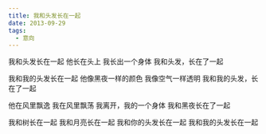 ```yaml
---
title: 我和头发长在一起
date: 2013-09-29
tags:
  - 意向
---
```


我和头发长在一起
他长在头上
我长出一个身体
我和头发，长在了一起
<!---more-->
我和我的头发长在一起
他像黑夜一样的颜色
我像空气一样透明
我和我的头发，长在了一起

他在风里飘逸
我在风里飘荡
我离开，我的一个身体
我和黑夜长在了一起

我和树长在一起
我和月亮长在一起
我和你的头发长在一起
我和我的头发长在一起